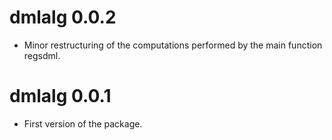 # dmlalg 0.0.2

* Minor restructuring of the computations performed by the main function regsdml.

# dmlalg 0.0.1

* First version of the package. 
